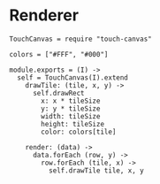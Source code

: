 Renderer
========

    TouchCanvas = require "touch-canvas"

    colors = ["#FFF", "#000"]

    module.exports = (I) ->
      self = TouchCanvas(I).extend
        drawTile: (tile, x, y) ->
          self.drawRect
            x: x * tileSize
            y: y * tileSize
            width: tileSize
            height: tileSize
            color: colors[tile]

        render: (data) ->
          data.forEach (row, y) ->
            row.forEach (tile, x) ->
              self.drawTile tile, x, y
